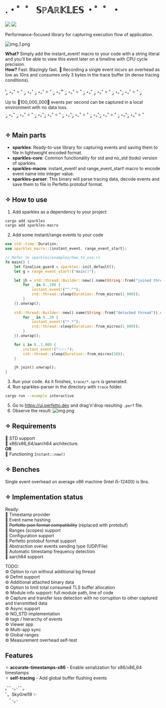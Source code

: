 # .・゜゜ 𝕊ℙ𝔸ℝ𝕂𝕃𝔼𝕊 ・゜゜・
<img src="https://img.shields.io/crates/v/sparkles"></img>
<img src="https://img.shields.io/crates/size/sparkles"></img>

Performance-focused library for capturing execution flow of application.

![img_1.png](https://github.com/skibon02/sparkles/blob/main/img_1.png?raw=true)

**What?**
Simply add the instant_event! macro to your code with a string literal and you'll be able to view this event later on a timeline with CPU cycle precision. \
**How?**
Fast. Blazingly fast. 🚀 Recording a single event incurs an overhead as low as 10ns and consumes only 3 bytes in the trace buffer (in dense tracing conditions).

˚ ༘ ⋆｡˚ ✧ ˚ ༘ ⋆｡˚ ༘ ⋆｡˚ ✧ ˚ ༘ ⋆｡˚˚ ༘ ⋆｡˚ ✧ ˚ ༘ ⋆｡˚ ༘ ⋆｡˚ ✧ ˚ ༘ ⋆｡˚༘ ⋆｡˚ ✧ ˚ ༘\
Up to 🫸100_000_000🫷 events per second can be captured in a local environment with no data loss. \
༘ ⋆｡˚ ༘ ⋆｡˚ ✧ ˚ ༘ ⋆｡˚༘ ⋆｡˚ ✧ ˚ ༘ ⋆｡˚༘ ⋆｡˚ ✧ ˚ ༘ ⋆｡˚༘ ⋆｡˚ ✧ ˚ ༘ ⋆｡˚༘ ⋆｡˚ ✧ ˚

## ✧ Main parts
- **sparkles**: Ready-to-use library for capturing events and saving them to file in lightweight encoded format.
- **sparkles-core**: Common functionality for std and no_std (todo) version of sparkles.
- **sparkles-macro**: instant_event! and range_event_start! macro to encode event name into integer value.
- **sparkles-parser**: This binary will parse tracing data, decode events and save them to file in Perfetto protobuf format.

## ✧ How to use
1. Add sparkles as a dependency to your project
```bash
cargo add sparkles 
cargo add sparkles-macro
```
2. Add some instant/range events to your code

```rust
use std::time::Duration;
use sparkles_macro::{instant_event, range_event_start};

// Refer to sparkles/examples/how_to_use.rs
fn main() {
    let finalize_guard = sparkles::init_default();
    let g = range_event_start!("main()");

    let jh = std::thread::Builder::new().name(String::from("joined thread")).spawn(|| {
        for _ in 0..100 {
            instant_event!("^-^");
            std::thread::sleep(Duration::from_micros(1_000));
        }
    }).unwrap();
    
    std::thread::Builder::new().name(String::from("detached thread")).spawn(|| {
        for _ in 0..30 {
            instant_event!("*_*");
            std::thread::sleep(Duration::from_micros(1_000));
        }
    }).unwrap();

    for i in 0..1_000 {
        instant_event!("✨✨✨");
        std::thread::sleep(Duration::from_micros(10));
    }

    jh.join().unwrap();
}
```
3. Run your code. As it finishes, `trace/*.sprk` is generated.
4. Run sparkles-parser in the directory with `trace` folder.
```bash
cargo run --example interactive
```
5. Go to https://ui.perfetto.dev and drag'n'drop resulting `.perf` file.
6. Observe the result:
![img.png](https://github.com/skibon02/sparkles/blob/main/img.png?raw=true)


## ✧ Requirements
🌟 STD support \
🌟 x86/x86_64/aarch64 architecture. \
**OR** \
🌟 Functioning `Instant::now()`

## ✧ Benches
Single event overhead on average x86 machine (Intel i5-12400) is 9ns.


## ✧ Implementation status
Ready: \
🌟 Timestamp provider \
🌟 Event name hashing \
🌟 ~~Perfetto json format compatibility~~ (replaced with protobuf) \
🌟 Ranges (scopes) support \
🌟 Configuration support \
🌟 Perfetto protobuf format support \
🌟 Abstraction over events sending type (UDP/File) \
🌟 Automatic timestamp frequency detection \
🌟 aarch64 support

TODO: \
⚙️ Option to run without additional bg thread \
⚙️ Defmt support \
⚙️ Additional attached binary data \
⚙️ Option to limit total consumed TLS buffer allocation \
⚙️ Module info support: full module path, line of code \
⚙️ Capture and transfer loss detection with no corruption to other captured and transmitted data \
⚙️ Async support \
⚙️ NO_STD implementation \
⚙️ tags / hierarchy of events \
⚙️ Viewer app \
⚙️ Multi-app sync \
⚙️ Global ranges \
⚙️ Measurement overhead self-test

## Features
✧ **accurate-timestamps-x86** - Enable serialization for x86/x86_64 timestamps \
✧ **self-tracing** - Add global buffer flushing events

｡ﾟﾟ･｡･ﾟﾟ｡\
ﾟ。SkyGrel19 ✨\
　ﾟ･｡･
